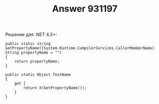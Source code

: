 ﻿---
title: "Answer 931197"
se.owner.user_id: 240512
se.owner.display_name: "MSDN.WhiteKnight"
se.owner.link: "https://ru.stackoverflow.com/users/240512/msdn-whiteknight"
se.answer_id: 931197
se.question_id: 931182
se.post_type: answer
se.score: 10
se.is_accepted: True
---
<p>Решение для .NET 4.5+:</p>

<pre><code>public static string GetPropertyName([System.Runtime.CompilerServices.CallerMemberName] String propertyName = "")
{
    return propertyName;
}

public static Object TestName
{
    get {
        return X(GetPropertyName());
    }
}
</code></pre>
